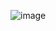 ![image](https://user-images.githubusercontent.com/53442386/182695162-4ecbd6c7-a3a6-4dcb-a6bb-469c4edf56fb.png)
